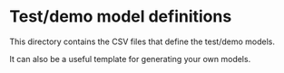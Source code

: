 # Test/demo model definitions

This directory contains the CSV files that define the test/demo models.

It can also be a useful template for generating your own models.
